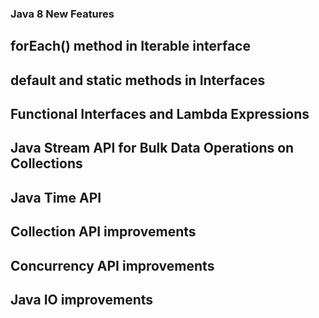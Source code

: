 
### Java 8 New Features
## forEach() method in Iterable interface  
## default and static methods in Interfaces  
## Functional Interfaces and Lambda Expressions  
## Java Stream API for Bulk Data Operations on Collections  
## Java Time API  
## Collection API improvements  
## Concurrency API improvements  
## Java IO improvements  
